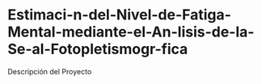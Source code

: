 # Estimaci-n-del-Nivel-de-Fatiga-Mental-mediante-el-An-lisis-de-la-Se-al-Fotopletismogr-fica
Descripción del Proyecto
